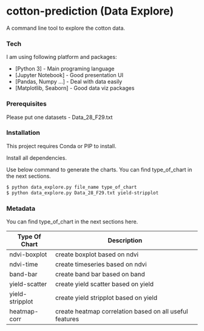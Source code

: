 # cotton-prediction (Data Explore)

A command line tool to explore the cotton data.

### Tech

I am using following platform and packages:

* [Python 3] - Main programing language
* [Jupyter Notebook] - Good presentation UI
* [Pandas, Numpy ...] - Deal with data easily
* [Matplotlib, Seaborn] - Good data viz packages



### Prerequisites
Please put one datasets - Data_28_F29.txt


### Installation

This project requires Conda or PIP to install.

Install all dependencies.

Use below command to generate the charts.
You can find type_of_chart in the next sections.
```sh
$ python data_explore.py file_name type_of_chart
$ python data_explore.py Data_28_F29.txt yield-stripplot
```

### Metadata

You can find type_of_chart in the next sections here.

| Type Of Chart | Description |
| ------ | ------ |
| ndvi-boxplot | create boxplot based on ndvi |
| ndvi-time | create timeseries based on ndvi |
| band-bar | create band bar based on band |
| yield-scatter | create yield scatter based on yield |
| yield-stripplot | create yield stripplot based on yield |
| heatmap-corr  | create heatmap correlation based on all useful features |


